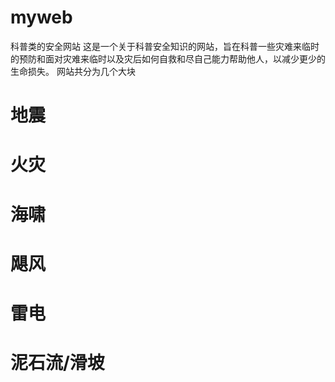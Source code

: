 # myweb
科普类的安全网站
这是一个关于科普安全知识的网站，旨在科普一些灾难来临时的预防和面对灾难来临时以及灾后如何自救和尽自己能力帮助他人，以减少更少的生命损失。
网站共分为几个大块
# 地震
# 火灾
# 海啸
# 飓风
# 雷电
# 泥石流/滑坡
